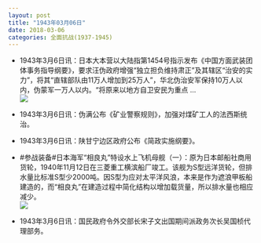 ```yaml
---
layout: post
title: "1943年03月06日"
date: 2018-03-06
categories: 全面抗战(1937-1945)
---
```


<meta name="referrer" content="no-referrer" />

- 1943年3月6日讯：日本大本营以大陆指第1454号指示发布《中国方面武装团体事务指导纲要》，要求汪伪政府增强“独立担负维持肃正”及其辖区“治安的实力”，将其“直辖部队由11万人增加到25万人”，华北伪治安军保持10万人以内，伪蒙军一万人以内。“将原来以地方自卫安民为重点 ... <br/><img src="https://wx1.sinaimg.cn/large/aca367d8ly1fp3ebcbvs5j20c809z3yk.jpg" />

- 1943年3月6日讯：伪满公布《矿业警察规则》，加强对煤矿工人的法西斯统治。 

- 1943年3月6日讯：陕甘宁边区政府公布《简政实施纲要》。 

- #参战装备#日本海军“相良丸”特设水上飞机母舰（一）：原为日本邮船社商用货轮，1940年11月12日在三菱重工横滨船厂竣工。该舰为S型远洋货轮，但排水量比标准S型少2000吨。因S型为应对太平洋风浪，本来是作为遮浪甲板船建造的，而“相良丸”在建造过程中简化结构以增加载货量，所以排水量也相应减少。 <br/><img src="https://wx3.sinaimg.cn/large/aca367d8ly1fp2v8buf0ij20dc08ggnb.jpg" />

- 1943年3月6日讯：国民政府令外交部长宋子文出国期间派政务次长吴国桢代理部务。 


